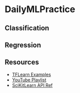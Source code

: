 # DailyMLPractice

## Classification
## Regression
## Resources
* [TFLearn Examples](https://github.com/tflearn/tflearn/tree/master/examples)
* [YouTube Playlist](https://www.youtube.com/playlist?list=PLyiSKKK9Tz3AwEsAL9DjngHaj7d-SH8iY)
* [SciKitLearn API Ref](http://scikit-learn.org/stable/modules/classes.html#module-sklearn.base)
